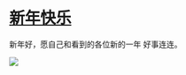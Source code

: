 # [新年快乐](https://github.com/myogg/Gitblog/issues/50)

新年好，愿自己和看到的各位新的一年 好事连连。

![](https://pic.superbed.cc/item/67990515fa9f77b4dc2eb469.jpg)